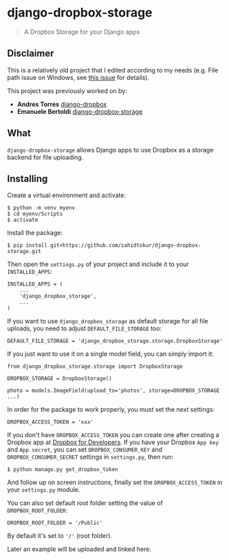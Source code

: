 
# django-dropbox-storage

> A Dropbox Storage for your Django apps

## Disclaimer 
This is a relatively old project that I edited according to my needs (e.g. File path issue on Windows, see [this issue](https://github.com/zuck/django-dropbox-storage/issues/1) for details). 

This project was previously worked on by:

* **Andres Torres** [django-dropbox](https://github.com/andres-torres-marroquin/django-dropbox)
* **Emanuele Bertoldi** [django-dropbox-storage](https://github.com/zuck/django-dropbox-storage)


## What

`django-dropbox-storage` allows Django apps to use Dropbox as a storage backend for file uploading.

## Installing

Create a virtual environment and activate:
```
$ python -m venv myenv
$ cd myenv/Scripts
$ activate
```

Install the package:
```
$ pip install git+https://github.com/zahidtokur/django-dropbox-storage.git
```

Then open the `settings.py` of your project and include it to your `INSTALLED_APPS`:

```
INSTALLED_APPS = (
    ...
    'django_dropbox_storage',
    ...
)
```

If you want to use `django_dropbox_storage` as default storage for all file uploads, you need to adjust `DEFAULT_FILE_STORAGE` too:

```
DEFAULT_FILE_STORAGE = 'django_dropbox_storage.storage.DropboxStorage'
```

If you just want to use it on a single model field, you can simply import it:

```
from django_dropbox_storage.storage import DropboxStorage

DROPBOX_STORAGE = DropboxStorage()

photo = models.ImageField(upload_to='photos', storage=DROPBOX_STORAGE ...)
```

In order for the package to work properly, you must set the next settings:

```
DROPBOX_ACCESS_TOKEN = 'xxx'
```

If you don't have `DROPBOX_ACCESS_TOKEN` you can create one after creating a Dropbox app at [Dropbox for Developers](https://www.dropbox.com/developers).
If you have your Dropbox `App key` and `App secret`, you can set `DROPBOX_CONSUMER_KEY` and `DROPBOX_CONSUMER_SECRET` settings in `settings.py`, then run:

```
$ python manage.py get_dropbox_token
```

And follow up on screen instructions, finally set the `DROPBOX_ACCESS_TOKEN` in your `settings.py` module.

You can also set default root folder setting the value of `DROPBOX_ROOT_FOLDER`:

```
DROPBOX_ROOT_FOLDER = '/Public'
```

By default it's set to `'/'` (root folder).

Later an example will be uploaded and linked here.
